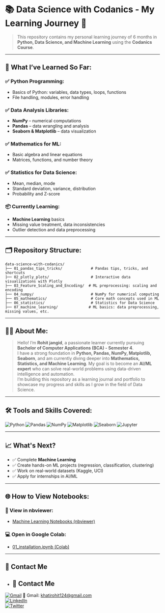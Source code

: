 
# 📚 Data Science with Codanics - My Learning Journey 🚀

> This repository contains my personal learning journey of 6 months in **Python, Data Science, and Machine Learning** using the **Codanics Course**.

---

## 🧠 What I’ve Learned So Far:

### ✅ Python Programming:
- Basics of Python: variables, data types, loops, functions
- File handling, modules, error handling

### ✅ Data Analysis Libraries:
- **NumPy** – numerical computations
- **Pandas** – data wrangling and analysis
- **Seaborn & Matplotlib** – data visualization

### ✅ Mathematics for ML:
- Basic algebra and linear equations
- Matrices, functions, and number theory

### ✅ Statistics for Data Science:
- Mean, median, mode
- Standard deviation, variance, distribution
- Probability and Z-score

### 📦 Currently Learning:
- **Machine Learning** basics
- Missing value treatment, data inconsistencies
- Outlier detection and data preprocessing

---

## 🗂 Repository Structure:

```
data-science-with-codanics/
├── 01_pandas_tips_tricks/             # Pandas tips, tricks, and shortcuts
├── 02_plotly_plots/                   # Interactive data visualizations with Plotly
├── 03_Feature_Scaling_and_Encoding/  # ML preprocessing: scaling and encoding
├── 04_numpy/                          # NumPy for numerical computing
├── 05_mathematics/                    # Core math concepts used in ML
├── 06_statistics/                     # Statistics for Data Science
├── 07_machine_learning/              # ML basics: data preprocessing, missing values, etc.
```

---

## 🧑‍🎓 About Me:

> Hello! I’m **Rohit jangid**, a passionate learner currently pursuing **Bachelor of Computer Applications (BCA) - Semester 4**.   
> I have a strong foundation in **Python, Pandas, NumPy, Matplotlib, Seaborn**, and am currently diving deeper into **Mathematics, Statistics, and Machine Learning**.
> My goal is to become an **AI/ML expert** who can solve real-world problems using data-driven intelligence and automation.  
> I’m building this repository as a learning journal and portfolio to showcase my progress and skills as I grow in the field of Data Science.

---

## 🛠 Tools and Skills Covered:

![Python](https://img.shields.io/badge/Python-3776AB?style=for-the-badge&logo=python&logoColor=white)
![Pandas](https://img.shields.io/badge/Pandas-150458?style=for-the-badge&logo=pandas&logoColor=white)
![NumPy](https://img.shields.io/badge/Numpy-013243?style=for-the-badge&logo=numpy&logoColor=white)
![Matplotlib](https://img.shields.io/badge/Matplotlib-11557C?style=for-the-badge&logo=matplotlib&logoColor=white)
![Seaborn](https://img.shields.io/badge/Seaborn-005571?style=for-the-badge)
![Jupyter](https://img.shields.io/badge/Jupyter-F37626?style=for-the-badge&logo=jupyter&logoColor=white)

---

## 📈 What's Next?

- ✅ Complete **Machine Learning**
- ✅ Create hands-on ML projects (regression, classification, clustering)
- ✅ Work on real-world datasets (Kaggle, UCI)
- ✅ Apply for internships in AI/ML

---

## 🌐 How to View Notebooks:

### 📘 View in nbviewer:
- [Machine Learning Notebooks (nbviewer)](https://nbviewer.org/github/rohitjanggid/data-science-with-codanics/tree/main/07_machine_learning/)

### 💻 Open in Google Colab:
- [01_installation.ipynb (Colab)](https://colab.research.google.com/github/rohitjanggid/data-science-with-codanics/blob/main/07_machine_learning/01_installation.ipynb)

---

## 💬 Contact Me

- ## 💬 Contact Me

[![Gmail](https://img.shields.io/badge/Email-D14836?style=for-the-badge&logo=gmail&logoColor=white)](mailto:khatirohit124@gmail.com) 📧 Gmail: khatirohit124@gmail.com  
[![LinkedIn](https://img.shields.io/badge/LinkedIn-blue?style=for-the-badge&logo=linkedin&logoColor=white)](https://www.linkedin.com/in/rohit-jangid-a185a7372)  
[![Twitter](https://img.shields.io/badge/X-%40rohit_janggid-1DA1F2?style=for-the-badge&logo=twitter&logoColor=white)](https://x.com/rohit_janggid)

